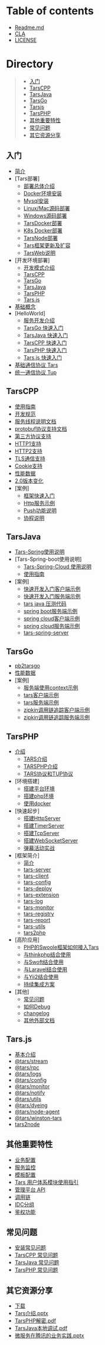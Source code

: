 # Table of contents

* [Readme.md](README.md)
* [CLA](cla.md)
* [LICENSE](license.md)

# Directory
> * [入门](#rumen)
> * [TarsCPP](#TarsCPP)
> * [TarsJava](#TarsJava)
> * [TarsGo](#TarsGo)
> * [Tarsjs](#Tars.js)
> * [TarsPHP](#TarsPHP)
> * [其他重要特性](#important)
> * [常见问题](#question)
> * [其它资源分享](#resourcesSharing)


## 入门 <a id="rumen"></a>

* [简介](base/tars-intro.md)
* [Tars部署]
  * [部署总体介绍](installation/README.md)
  * [Docker环境安装](installation/docker-install.md)
  * [Mysql安装](installation/mysql.md)
  * [Linux/Mac源码部署](installation/source.md)
  * [Windows源码部署](installation/source-windows.md)
  * [TarsDocker部署](installation/docker.md)
  * [K8s Docker部署](installation/k8s-docker-1.md)
  * [TarsNode部署](installation/node.md)
  * [Tars框架更新及扩容](installation/expand.md)
  * [TarsWeb说明](installation/web.md)
* [开发环境部署]
  * [开发模式介绍](env/README.md)
  * [TarsCPP](env/tarscpp.md)
  * [TarsGo](env/tarsgo.md)
  * [TarsJava](env/tarsjava.md)
  * [TarsPHP](env/tarsphp.md)
  * [Tars.js](env/tars.js.md)
* [基础概念](base/tars-concept.md)
* [HelloWorld]
  * [服务开发介绍](hello-world/README.md)
  * [TarsGo 快速入门](hello-world/hello-world.md)
  * [TarsJava 快速入门](hello-world/tarsjava.md)
  * [TarsCPP 快速入门](hello-world/tarscpp.md)
  * [TarsPHP 快速入门](hello-world/tarsphp.md)
  * [Tars.js 快速入门](hello-world/tars.js.md)
* [基础通信协议 Tars](base/tars-protocol.md)
* [统一通信协议 Tup](base/tars-tup.md)

## TarsCPP <a id="TarsCPP"></a>
* [使用指南](dev/tarscpp/tars-guide.md)
* [开发规范](dev/tarscpp/tars-spec.md)
* [服务线程说明文档](dev/tarscpp/tars-server-thread.md)
* [protobuf协议支持文档](dev/tarscpp/tars-protobuf.md)
* [第三方协议支持](dev/tarscpp/tars-thirdparty-protocol.md)
* [HTTP1支持](dev/tarscpp/tars-http1.md)
* [HTTP2支持](dev/tarscpp/tars-http2.md)
* [TLS通信支持](dev/tarscpp/tars-tls.md)
* [Cookie支持](dev/tarscpp/tars-cookie.md)
* [性能数据](dev/tarscpp/tars-performance.md)
* [2.0版本变化](dev/tarscpp/tars-2.0-update.md)
* [案例]
  * [框架快速入门](demo/tarscpp/tars_cpp_quickstart.md) 
  * [Http服务示例](demo/tarscpp/tars_cpp_http_demo.md)  
  * [Push功能说明](demo/tarscpp/tars_push.md) 
  * [协程说明](demo/tarscpp/tars_co.md) 

## TarsJava <a id="TarsJava"></a>
* [Tars-Spring使用说明](dev/tarsjava/tarsspring-shi-yong-shuo-ming.md)
* [Tars-Spring-boot使用说明]
  * [Tars-Spring-Cloud 使用说明](dev/tarsjava/tarsspringcloud-shi-yong-shuo-ming.md)
  * [使用指南](dev/tarsjava/shi-yong-zhi-nan.md)
* [案例]
  * [快速开发入门客户端示例](demo/tarsjava/quickstart-client.md) 
  * [快速开发入门服务端示例](demo/tarsjava/quickstart-server.md) 
  * [tars java 压测代码 ](demo/tarsjava/stress-server.md)
  * [spring boot服务端示例 ](demo/tarsjava/tars-spring-boot-server.md) 
  * [spring cloud客户端示例 ](demo/tarsjava/tars-spring-cloud-client.md)
  * [spring cloud服务端示例](demo/tarsjava/tars-spring-cloud-server.md) 
  * [tars-spring-server](demo/tarsjava/tars-spring-server.md) 

## TarsGo <a id="TarsGo"></a>
* [pb2tarsgo](dev/tarsgo/pb2tarsgo.md)
* [性能数据](dev/tarsgo/performance.md)
* [案例]
  * [服务端使用context示例](demo/tarsgo/context.md) 
  * [tars客户端示例](demo/tarsgo/client.md)
  * [tars服务端示例](demo/tarsgo/server.md) 
  * [zipkin调用链追踪客户端示例](demo/tarsgo/zipkin-client.md) 
  * [zipkin调用链追踪服务端示例](demo/tarsgo/zipkin-server.md) 

## TarsPHP <a id="TarsPHP"></a>
* [介绍](dev/tarsphp/README.md)
  * [TARS介绍](dev/tarsphp/Introduction/tars.md)
  * [TARSPHP介绍](dev/tarsphp/Introduction/tarsphp.md)
  * [TARS协议和TUP协议](dev/tarsphp/Introduction/protocol.md)
* [环境搭建]
  * [搭建平台环境](dev/tarsphp/Environment/platform.md)
  * [搭建php环境](dev/tarsphp/Environment/php.md)
  * [使用docker](dev/tarsphp/Environment/docker.md)
* [快速起步]
  * [搭建HttpServer](dev/tarsphp/QuickStart/tars-http-server.md)
  * [搭建TimerServer](dev/tarsphp/QuickStart/tars-timer-server.md)
  * [搭建TcpServer](dev/tarsphp/QuickStart/tars-tcp-server.md)
  * [搭建WebSocketServer](dev/tarsphp/QuickStart/tars-websocket-server.md)
  * [弹幕活动实战](dev/tarsphp/QuickStart/tars-act-demo.md)
* [框架简介]
  * [简介](dev/tarsphp/Framework/introduce.md)
  * [tars-server](dev/tarsphp/Framework/tars-server.md)
  * [tars-client](dev/tarsphp/Framework/tars-client.md)
  * [tars-config](dev/tarsphp/Framework/tars-config.md)
  * [tars-deploy](dev/tarsphp/Framework/tars-deploy.md)
  * [tars-extension](dev/tarsphp/Framework/tars-extension.md)
  * [tars-log](dev/tarsphp/Framework/tars-log.md)
  * [tars-monitor](dev/tarsphp/Framework/tars-monitor.md)
  * [tars-registry](dev/tarsphp/Framework/tars-registry.md)
  * [tars-report](dev/tarsphp/Framework/tars-report.md)
  * [tars-utils](dev/tarsphp/Framework/tars-utils.md)
  * [tars2php](dev/tarsphp/Framework/tars2php.md)
* [高阶应用]
  * [PHP的Swoole框架如何接入Tars](dev/tarsphp/Advanced/swoole-suport-tars.md)
  * [与thinkphp结合使用](dev/tarsphp/Advanced/thinkphp.md)
  * [与Swoft结合使用](dev/tarsphp/Advanced/swoft.md)
  * [与Laravel结合使用](dev/tarsphp/Advanced/laravel.md)
  * [与Yii2结合使用](dev/tarsphp/Advanced/yii2.md)
  * [持续集成方案](dev/tarsphp/Advanced/ci.md)
* [其他]
  * [常见问题](dev/tarsphp/Question/index.md)
  * [如何Debug](dev/tarsphp/Question/debug.md)
  * [changelog](dev/tarsphp/Question/changelog.md)
  * [其他外部文档](dev/tarsphp/Question/outsource.md) 

## Tars.js <a id="Tars.js"></a>
* [基本介绍](dev/tars.js/README.md)
* [@tars/stream](dev/tars.js/tars-stream.md)
* [@tars/rpc](dev/tars.js/tars-rpc.md)
* [@tars/logs](dev/tars.js/tars-logs.md)
* [@tars/config](dev/tars.js/tars-config.md)
* [@tars/monitor](dev/tars.js/tars-monitor.md)
* [@tars/notify](dev/tars.js/tars-notify.md)
* [@tars/utils](dev/tars.js/tars-utils.md)
* [@tars/dyeing](dev/tars.js/tars-dyeing.md)
* [@tars/node-agent](dev/tars.js/tars-node-agent.md)
* [@tars/winston-tars](dev/tars.js/tars-winston-tars.md)
* [tars2node](dev/tars.js/tars2node.md)

## 其他重要特性 <a id="important"></a>
* [业务配置](dev/tars-config.md)
* [服务监控](dev/tars-monitor.md)
* [模板配置](dev/tars-template.md)
* [Tars 用户体系模块使用指引](dev/tars-web-user.md)
* [管理平台 API](dev/tars-web-api.md)
* [调用链](dev/tars-call-chain.md)
* [IDC分组](dev/tars-idc-set.md)
* [鉴权功能](dev/tars-auth.md)

## 常见问题 <a id="question"></a>
* [安装常见问题](question/Install_faq.md)
* [TarsCPP 常见问题](question/tarscpp-question.md)
* [TarsJava 常见问题](question/tarsjava-question.md)
* [TarsPHP 常见问题](question/tarsphp-question.md)

## 其它资源分享 <a id="resourcesSharing"></a>
* [下载](resources-sharing/summary.md)
* [Tars介绍.pptx](resources-sharing/ppt/TARS.pptx)
* [TarsPHP解密.pdf](pdf/TARS微服务解密-PHP构建高性能WEB后台.pdf)
* [TarsJava本地调试.pdf](pdf/TarsJava服务端的本地调试--正风.pdf)
* [微服务在腾讯的业务实践.pptx](ppt/微服务架构在腾讯系业务的实践.pptx)